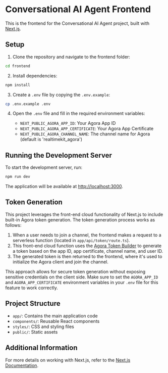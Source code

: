 # Conversational AI Agent Frontend

This is the frontend for the Conversational AI Agent project, built with [Next.js](https://nextjs.org).

## Setup

1. Clone the repository and navigate to the frontend folder:

```bash
cd frontend
```

2. Install dependencies:

```bash
npm install
```

3. Create a `.env` file by copying the `.env.example`:

```bash
cp .env.example .env
```

4. Open the `.env` file and fill in the required environment variables:

   - `NEXT_PUBLIC_AGORA_APP_ID`: Your Agora App ID
   - `NEXT_PUBLIC_AGORA_APP_CERTIFICATE`: Your Agora App Certificate
   - `NEXT_PUBLIC_AGORA_CHANNEL_NAME`: The channel name for Agora (default is 'realtimekit_agora')

## Running the Development Server

To start the development server, run:

```bash
npm run dev
```

The application will be available at [http://localhost:3000](http://localhost:3000).

## Token Generation

This project leverages the front-end cloud functionality of Next.js to include built-in Agora token generation. The token generation process works as follows:

1. When a user needs to join a channel, the frontend makes a request to a serverless function (located in `app/api/token/route.ts`).
2. This front-end cloud function uses the [Agora Token Builder](https://www.npmjs.com/package/agora-token) to generate a token based on the app ID, app certificate, channel name, and user ID.
3. The generated token is then returned to the frontend, where it's used to initialize the Agora client and join the channel.

This approach allows for secure token generation without exposing sensitive credentials on the client side. Make sure to set the `AGORA_APP_ID` and `AGORA_APP_CERTIFICATE` environment variables in your `.env` file for this feature to work correctly.

## Project Structure

- `app/`: Contains the main application code
- `components/`: Reusable React components
- `styles/`: CSS and styling files
- `public/`: Static assets

## Additional Information

For more details on working with Next.js, refer to the [Next.js Documentation](https://nextjs.org/docs).
